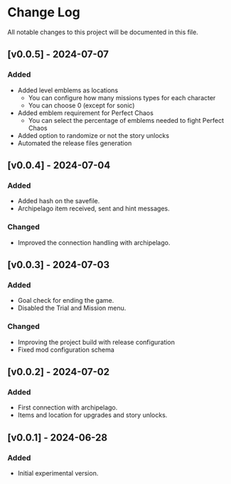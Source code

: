# Change Log

All notable changes to this project will be documented in this file.

## [v0.0.5] - 2024-07-07

### Added

- Added level emblems as locations
    - You can configure how many missions types for each character
    - You can choose 0 (except for sonic)
- Added emblem requirement for Perfect Chaos
    - You can select the percentage of emblems needed to fight Perfect Chaos
- Added option to randomize or not the story unlocks
- Automated the release files generation

## [v0.0.4] - 2024-07-04

### Added

- Added hash on the savefile.
- Archipelago item received, sent and hint messages.

### Changed

- Improved the connection handling with archipelago.

## [v0.0.3] - 2024-07-03

### Added

- Goal check for ending the game.
- Disabled the Trial and Mission menu.

### Changed

- Improving the project build with release configuration
- Fixed mod configuration schema

## [v0.0.2] - 2024-07-02

### Added

- First connection with archipelago.
- Items and location for upgrades and story unlocks.

## [v0.0.1] - 2024-06-28

### Added

- Initial experimental version.




